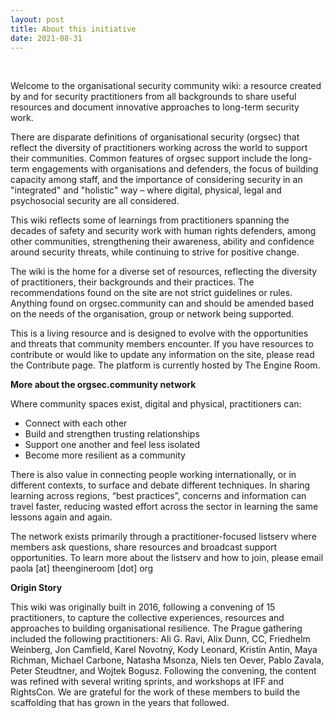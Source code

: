 ```yaml
---
layout: post
title: About this initiative
date: 2021-08-31
---
```


<body class="mceContentBody aui-theme-default wiki-content fullsize">
<p> </p> <p><span>Welcome to the organisational security community wiki: a resource created by and for security practitioners from all backgrounds to share useful resources and document innovative approaches to long-term security work. </span></p><p><span>There are disparate definitions of organisational security (orgsec) that reflect the diversity of practitioners working across the world to support their communities. Common features of orgsec support include the long-term engagements with organisations and defenders, the focus of building capacity among staff, and the importance of considering security in an "integrated" and "holistic" way – where digital, physical, legal and psychosocial security are all considered.</span></p><p><span>This wiki reflects some of learnings from practitioners spanning the decades of safety and security work with human rights defenders, among other communities, strengthening their awareness, ability and confidence around security threats, while continuing to strive for positive change. </span></p><p><span>The wiki is the home for a diverse set of resources, reflecting the diversity of practitioners, their backgrounds and their practices. </span><span>The recommendations found on the site are not strict guidelines or rules. Anything found on orgsec.community can and should be amended based on the needs of the organisation, group or network being supported. </span></p><p><span>This is a living resource and is designed to evolve with the opportunities and threats that community members encounter. If you have resources to contribute or would like to update any information on the site, please read the Contribute page. The platform is currently hosted by The Engine Room.</span></p><p><strong>More about the orgsec.community network</strong></p><p><span>Where community spaces exist, digital and physical, practitioners can:</span></p><ul><li><span>Connect with each other</span></li><li><span>Build and strengthen trusting relationships</span></li><li><span>Support one another and feel less isolated</span></li><li><span>Become more resilient as a community</span></li></ul><p><span>There is also value in connecting people working internationally, or in different contexts, to surface and debate different techniques. In sharing learning across regions, “best practices”, concerns and information can travel faster, reducing wasted effort across the sector in learning the same lessons again and again.</span></p><p><span>The network exists primarily through a practitioner-focused listserv where members ask questions, share resources and broadcast support opportunities. To learn more about the listserv and how to join, please email </span><span>paola [at] theengineroom [dot] org</span></p><p><strong>Origin Story</strong></p><p><span>This wiki was originally built in 2016, following a convening of 15 practitioners, to capture the collective experiences, resources and approaches to building organisational resilience. The Prague gathering included the following practitioners: Ali G. Ravi, Alix Dunn, CC, Friedhelm Weinberg, Jon Camfield, Karel Novotný, Kody Leonard, Kristin Antin, Maya Richman, Michael Carbone, Natasha Msonza, Niels ten Oever, Pablo Zavala, Peter Steudtner, and Wojtek Bogusz. Following the convening, the content was refined with several writing sprints, and workshops at IFF and RightsCon. We are grateful for the work of these members to build the scaffolding that has grown in the years that followed.</span></p><p><br/></p>
<p> </p>
</body>